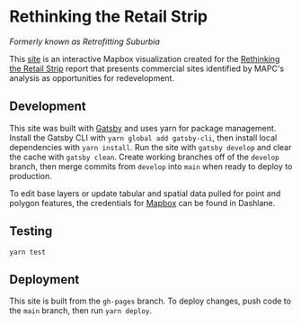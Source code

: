 # Rethinking the Retail Strip

*Formerly known as Retrofitting Suburbia*

This [site](https://mapc.github.io/retrofitting-search-map-embed/) is an interactive Mapbox visualization created for the [Rethinking the Retail Strip](http://rethinking-the-retail-strip.mapc.org/) report that presents commercial sites identified by MAPC's analysis as opportunities for redevelopment. 

## Development

This site was built with [Gatsby](https://www.gatsbyjs.com/) and uses yarn for package management. Install the Gatsby CLI with `yarn global add gatsby-cli`, then install local dependencies with `yarn install`. Run the site with `gatsby develop` and clear the cache with `gatsby clean`. Create working branches off of the `develop` branch, then merge commits from `develop` into `main` when ready to deploy to production. 

To edit base layers or update tabular and spatial data pulled for point and polygon features, the credentials for [Mapbox](https://studio.mapbox.com/) can be found in Dashlane.

## Testing

`yarn test`

## Deployment

This site is built from the `gh-pages` branch. To deploy changes, push code to the `main` branch, then run `yarn deploy`.
